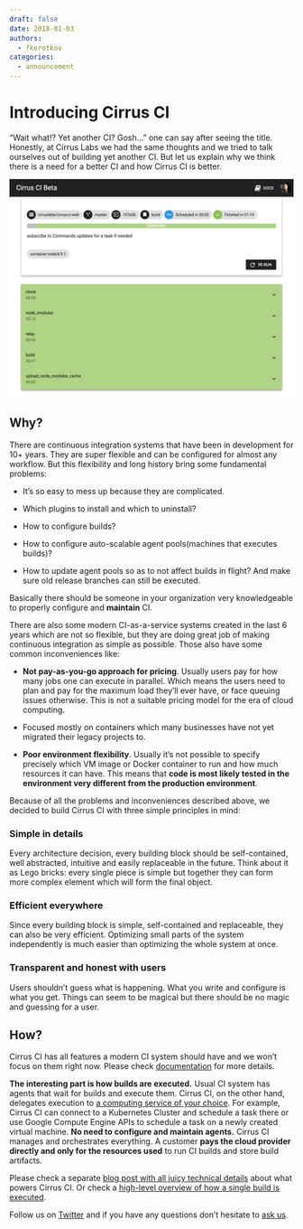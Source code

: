 ```yaml
---
draft: false
date: 2018-01-03
authors:
  - fkorotkov
categories:
  - announcement
---
```


# Introducing Cirrus CI

“Wait what!? Yet another CI? Gosh…” one can say after seeing the title. Honestly, at Cirrus Labs we had the same thoughts and we tried to talk ourselves out of building yet another CI. But let us explain why we think there is a need for a better CI and how Cirrus CI is better.

![Cirrus CI UI](/blog/images/cirrus-ci-ui.png)

<!-- more -->

## Why?

There are continuous integration systems that have been in development for 10+ years. They are super flexible and can be configured for almost any workflow. But this flexibility and long history bring some fundamental problems:

* It’s so easy to mess up because they are complicated.

* Which plugins to install and which to uninstall?

* How to configure builds?

* How to configure auto-scalable agent pools(machines that executes builds)?

* How to update agent pools so as to not affect builds in flight? And make sure old release branches can still be executed.

Basically there should be someone in your organization very knowledgeable to properly configure and **maintain** CI.

There are also some modern CI-as-a-service systems created in the last 6 years which are not so flexible, but they are doing great job of making continuous integration as simple as possible. Those also have some common
inconveniences like:

* **Not pay-as-you-go approach for pricing**. Usually users pay for how many jobs one can execute in parallel. Which means the users need to plan and pay for the maximum load they’ll ever have, or face queuing issues otherwise. This is not a suitable pricing model for the era of cloud computing.

* Focused mostly on containers which many businesses have not yet migrated their legacy projects to.

* **Poor environment flexibility**. Usually it’s not possible to specify precisely which VM image or Docker container to run and how much resources it can have. This means that **code is most likely tested in the environment very different from the production environment**.

Because of all the problems and inconveniences described above, we decided to build Cirrus CI with three simple principles in mind:

### Simple in details

Every architecture decision, every building block should be self-contained, well abstracted, intuitive and easily replaceable in the future. Think about it as Lego bricks: every single piece is simple but together they can form more complex element which will form the final object.

### Efficient everywhere

Since every building block is simple, self-contained and replaceable, they can also be very efficient. Optimizing small parts of the system independently is much easier than optimizing the whole system at once.

### Transparent and honest with users

Users shouldn’t guess what is happening. What you write and configure is what you get. Things can seem to be magical but there should be no magic and guessing for a user.

## How?

Cirrus CI has all features a modern CI system should have and we won’t focus on them right now. Please check [documentation](http://cirrus-ci.org/#/) for more details.

**The interesting part is how builds are executed.** Usual CI system has agents that wait for builds and execute them. Cirrus CI, on the other hand, delegates execution to [a computing service of your choice](https://cirrus-ci.org/guide/supported-computing-services/). For example, Cirrus CI can connect to a Kubernetes Cluster and schedule a task there or use Google Compute Engine APIs to schedule a task on a newly created virtual machine. **No need to configure and maintain agents.** Cirrus CI manages and orchestrates everything. A customer **pays the cloud provider directly and only for the resources used** to run CI builds and store build artifacts.

Please check a separate [blog post with all juicy technical details](https://medium.com/p/8a38aa4576d6) about what powers Cirrus CI. Or check a [high-level overview of how a single build is executed](https://cirrus-ci.org/guide/build-life/).

Follow us on [Twitter](https://twitter.com/cirrus_labs) and if you have any questions don’t hesitate to [ask us](https://cirrus-ci.org/support/).
